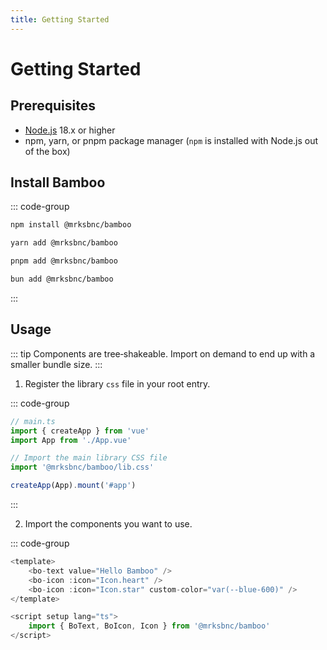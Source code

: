 ```yaml
---
title: Getting Started
---
```


<!-- cspell:disable -->

# Getting Started

## Prerequisites

- [Node.js](https://nodejs.org/en) 18.x or higher
- npm, yarn, or pnpm package manager (`npm` is installed with Node.js out of the box)

## Install Bamboo

::: code-group

```bash [npm]
npm install @mrksbnc/bamboo
```

```bash [yarn]
yarn add @mrksbnc/bamboo
```

```bash [pnpm]
pnpm add @mrksbnc/bamboo
```

```bash [bun]
bun add @mrksbnc/bamboo
```

:::

## Usage

::: tip
Components are tree‑shakeable. Import on demand to end up with a smaller bundle size.
:::

1. Register the library `css` file in your root entry.

::: code-group

```ts [main.ts]
// main.ts
import { createApp } from 'vue'
import App from './App.vue'

// Import the main library CSS file
import '@mrksbnc/bamboo/lib.css'

createApp(App).mount('#app')
```

:::

2. Import the components you want to use.

::: code-group

```ts [App.vue]
<template>
	<bo-text value="Hello Bamboo" />
	<bo-icon :icon="Icon.heart" />
	<bo-icon :icon="Icon.star" custom-color="var(--blue-600)" />
</template>

<script setup lang="ts">
	import { BoText, BoIcon, Icon } from '@mrksbnc/bamboo'
</script>
```
